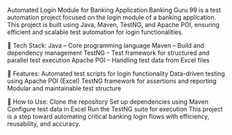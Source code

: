 Automated Login Module for Banking Application
Banking Guru 99 is a test automation project focused on the login module of a banking application. This project is built using Java, Maven, TestNG, and Apache POI, ensuring efficient and scalable test automation for login functionalities.

🔹 Tech Stack:
Java – Core programming language
Maven – Build and dependency management
TestNG – Test framework for structured and parallel test execution
Apache POI – Handling test data from Excel files


🔹 Features:
Automated test scripts for login functionality
Data-driven testing using Apache POI (Excel)
TestNG framework for assertions and reporting
Modular and maintainable test structure



🔹 How to Use:
Clone the repository
Set up dependencies using Maven
Configure test data in Excel
Run the TestNG suite for execution
This project is a step toward automating critical banking login flows with efficiency, reusability, and accuracy.


